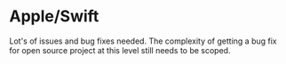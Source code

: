 # Apple/Swift 

Lot's of issues and bug fixes needed. The complexity of getting a bug fix for open source project at this level still needs to be scoped. 
